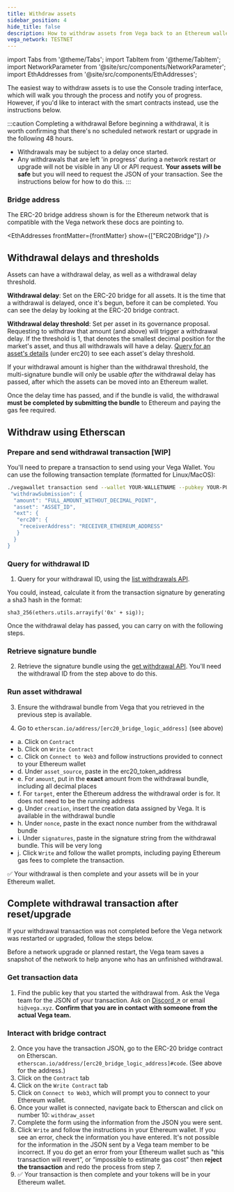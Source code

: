 ```yaml
---
title: Withdraw assets
sidebar_position: 4
hide_title: false
description: How to withdraw assets from Vega back to an Ethereum wallet.
vega_network: TESTNET
---
```


import Tabs from '@theme/Tabs';
import TabItem from '@theme/TabItem';
import NetworkParameter from '@site/src/components/NetworkParameter';
import EthAddresses from '@site/src/components/EthAddresses';

The easiest way to withdraw assets is to use the Console trading interface, which will walk you through the process and notify you of progress. However, if you'd like to interact with the smart contracts instead, use the instructions below.

:::caution Completing a withdrawal
Before beginning a withdrawal, it is worth confirming that there's no scheduled network restart or upgrade in the following 48 hours.

* Withdrawals may be subject to a delay once started.
* Any withdrawals that are left 'in progress' during a network restart or upgrade will not be visible in any UI or API request. **Your assets will be safe** but you will need to request the JSON of your transaction. See the instructions below for how to do this.
:::

### Bridge address 
The ERC-20 bridge address shown is for the Ethereum network that is compatible with the Vega network these docs are pointing to. 

<EthAddresses frontMatter={frontMatter} show={["ERC20Bridge"]} />

## Withdrawal delays and thresholds
Assets can have a withdrawal delay, as well as a withdrawal delay threshold. 

**Withdrawal delay**: Set on the ERC-20 bridge for all assets. It is the time that a withdrawal is delayed, once it's begun, before it can be completed. You can see the delay by looking at the ERC-20 bridge contract. 

**Withdrawal delay threshold**: Set per asset in its governance proposal. Requesting to withdraw that amount (and above) will trigger a withdrawal delay. If the threshold is 1, that denotes the smallest decimal position for the market's asset, and thus all withdrawals will have a delay. [Query for an asset's details](../api/rest/data-v2/trading-data-service-get-asset.api.mdx) (under erc20) to see each asset's delay threshold.

If your withdrawal amount is higher than the withdrawal threshold, the multi-signature bundle will only be usable *after* the withdrawal delay has passed, after which the assets can be moved into an Ethereum wallet.

Once the delay time has passed, and if the bundle is valid, the withdrawal **must be completed by submitting the bundle** to Ethereum and paying the gas fee required. 

## Withdraw using Etherscan

### Prepare and send withdrawal transaction [WIP]

You'll need to prepare a transaction to send using your Vega Wallet. You can use the following transaction template (formatted for Linux/MacOS):

```bash
./vegawallet transaction send --wallet YOUR-WALLETNAME --pubkey YOUR-PUBLIC-KEY --network NETWORK-NAME '{
 "withdrawSubmission": {
  "amount": "FULL_AMOUNT_WITHOUT_DECIMAL_POINT",
  "asset": "ASSET_ID",
  "ext": {
   "erc20": {
    "receiverAddress": "RECEIVER_ETHEREUM_ADDRESS"
   }
  }
}
```

### Query for withdrawal ID

1. Query for your withdrawal ID, using the [list withdrawals API](../api/rest/data-v2/trading-data-service-list-withdrawals.api.mdx). 

You could, instead, calculate it from the transaction signature by generating a sha3 hash in the format:

```
sha3_256(ethers.utils.arrayify('0x' + sig));
```

Once the withdrawal delay has passed, you can carry on with the following steps. 

### Retrieve signature bundle

2. Retrieve the signature bundle using the [get withdrawal API](../api/rest/data-v2/trading-data-service-get-withdrawal.api.mdx). You'll need the withdrawal ID from the step above to do this.

### Run asset withdrawal 

3. Ensure the withdrawal bundle from Vega that you retrieved in the previous step is available. 

4. Go to `etherscan.io/address/[erc20_bridge_logic_address]` (see above)
* a. Click on `Contract`
* b. Click on `Write Contract`
* c. Click on `Connect to Web3` and follow instructions provided to connect to your Ethereum wallet
* d. Under `asset_source`, paste in the erc20_token_address
* e. For `amount`, put in the **exact** amount from the withdrawal bundle, including all decimal places
* f. For `target`, enter the Ethereum address the withdrawal order is for. It does not need to be the running address
* g. Under `creation`, insert the creation data assigned by Vega. It is available in the withdrawal bundle
* h. Under `nonce`, paste in the exact nonce number from the withdrawal bundle
* i. Under `signatures`, paste in the signature string from the withdrawal bundle. This will be very long
* j. Click `Write` and follow the wallet prompts, including paying Ethereum gas fees to complete the transaction.

✅ Your withdrawal is then complete and your assets will be in your Ethereum wallet.

## Complete withdrawal transaction after reset/upgrade

If your withdrawal transaction was not completed before the Vega network was restarted or upgraded, follow the steps below. 

Before a network upgrade or planned restart, the Vega team saves a snapshot of the network to help anyone who has an unfinished withdrawal. 

### Get transaction data
1. Find the public key that you started the withdrawal from. Ask the Vega team for the JSON of your transaction. Ask on [Discord ↗](https://vega.xyz/discord) or email `hi@vega.xyz`. **Confirm that you are in contact with someone from the actual Vega team.**

### Interact with bridge contract
2. Once you have the transaction JSON, go to the ERC-20 bridge contract on Etherscan. `etherscan.io/address/[erc20_bridge_logic_address]#code`. (See above for the address.)
3. Click on the `Contract` tab
4. Click on the `Write Contract` tab
5. Click on `Connect to Web3`, which will prompt you to connect to your Ethereum wallet. 
6. Once your wallet is connected, navigate back to Etherscan and click on number 10: `withdraw_asset`
7. Complete the form using the information from the JSON you were sent. 
8. Click `Write` and follow the instructions in your Ethereum wallet. If you see an error, check the information you have entered. It's not possible for the information in the JSON sent by a Vega team member to be incorrect. If you do get an error from your Ethereum wallet such as "this transaction will revert”, or “impossible to estimate gas cost” then **reject the transaction** and redo the process from step 7.
9. ✅ Your transaction is then complete and your tokens will be in your Ethereum wallet.
